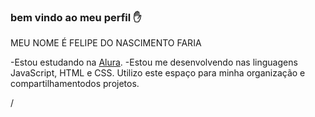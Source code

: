 ### bem vindo ao meu perfil ✋

MEU NOME É FELIPE DO NASCIMENTO FARIA

-Estou estudando na [Alura](https://www.alura.com.br).
-Estou me desenvolvendo nas linguagens JavaScript, HTML e CSS.
Utilizo este espaço para minha organização e compartilhamentodos projetos.


/
